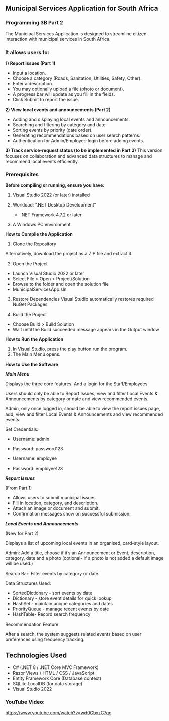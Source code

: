 ## Municipal Services Application for South Africa
### Programming 3B Part 2
The Municipal Services Application is designed to streamline citizen interaction with municipal services in South Africa.

### It allows users to:
**1)	Report issues (Part 1)** 
- Input a location.
- Choose a category (Roads, Sanitation, Utilities, Safety, Other).
- Enter a description.
- You may optionally upload a file (photo or document).
- A progress bar will update as you fill in the fields.
- Click Submit to report the issue.

**2)	View local events and announcements (Part 2)**
- Adding and displaying local events and announcements.
- Searching and filtering by category and date.
- Sorting events by priority (date order).
- Generating recommendations based on user search patterns.
- Authentication for Admin/Employee login before adding events. 

**3)	Track service-request status (to be implemented in Part 3)**
This version focuses on collaboration and advanced data structures to manage and recommend local events efficiently.

### Prerequisites
**Before compiling or running, ensure you have:**
1.	Visual Studio 2022 (or later) installed
   
2. Workload: “.NET Desktop Development”
   - .NET Framework 4.7.2 or later
3.	A Windows PC environment
   
**How to Compile the Application**

1. Clone the Repository

Alternatively, download the project as a ZIP file and extract it.

2.	Open the Project
- Launch Visual Studio 2022 or later
- Select File > Open > Project/Solution
- Browse to the folder and open the solution file
- MunicipalServicesApp.sln

3.	Restore Dependencies
Visual Studio automatically restores required NuGet Packages

5.	Build the Project
-	Choose Build > Build Solution
-	Wait until the Build succeeded message appears in the Output window

**How to Run the Application**
1.	In Visual Studio, press the play button run the program.
2.	The Main Menu opens.
   
**How to Use the Software**

***Main Menu***

Displays the three core features. And a login for the Staff/Employees.

Users should only be able to Report Issues, view and filter Local Events & Announcements by category or date and view recommended events. 

Admin, only once logged in, should be able to view the report issues page, add, view and filter Local Events & Announcements and view recommended events.
  
Set Credentials:
   -	Username: admin
   -	Password: password123
  
   -	Username: employee
   -	Password: employee123
 
***Report Issues***

(From Part 1)
- Allows users to submit municipal issues.
- Fill in location, category, and description.
- Attach an image or document and submit.
- Confirmation messages show on successful submission.

  
***Local Events and Announcements***

(New for Part 2)

Displays a list of upcoming local events in an organised, card-style layout.

Admin: Add a title, choose if it’s an Announcement or Event, description, category, date and a photo (optional- if a photo is not added a default image will be used.)

Search Bar: Filter events by category or date.
  
Data Structures Used:
  -	SortedDictionary - sort events by date
  -	Dictionary - store event details for quick lookup
  -	HashSet - maintain unique categories and dates
  -	PriorityQueue - manage recent events by date
  -	HashTable- Record search frequency
    
Recommendation Feature: 

After a search, the system suggests related events based on user preferences using frequency tracking.
  
## Technologies Used
- C# (.NET 8 / .NET Core MVC Framework)
-	Razor Views / HTML / CSS / JavaScript
-	Entity Framework Core (Database context)
-	SQLite LocalDB (for data storage)
-	Visual Studio 2022 

### YouTube Video:
https://www.youtube.com/watch?v=wd0GbxzC7qg

